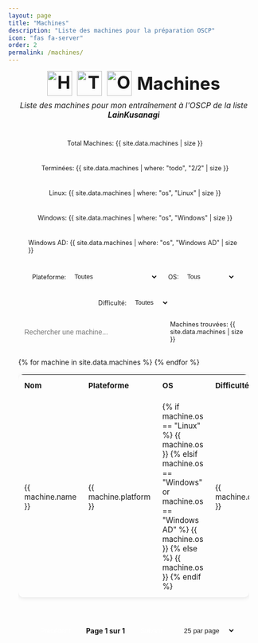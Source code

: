 ```yaml
---
layout: page
title: "Machines"
description: "Liste des machines pour la préparation OSCP"
icon: "fas fa-server"
order: 2
permalink: /machines/
---
```


<div class="machines-container">
  <div class="machines-header">
    <h1>
      <img src="https://i.ibb.co/4nqKzbkW/Hackthebox-cube.png" alt="HackTheBox Logo" width="50">
      <img src="https://i.ibb.co/nqH0T4w8/Untitled.png" alt="TryHackMe Logo" width="50">
      <img src="https://i.ibb.co/VpMLpFWc/j8m8atakekq1frdgg695.webp" alt="OffSec Logo" width="50">
      Machines
    </h1>
    <p class="machines-subtitle">
    Liste des machines pour mon entraînement à l'OSCP de la liste <strong>LainKusanagi</strong>
  </p>
  </div>

  <div class="stats">
    <span><i class="fas fa-server"></i> Total Machines: {{ site.data.machines | size }}</span>
    <span><i class="fas fa-check-circle"></i> Terminées: {{ site.data.machines | where: "todo", "2/2" | size }}</span>
    <span><i class="fab fa-linux"></i> Linux: {{ site.data.machines | where: "os", "Linux" | size }}</span>
    <span><i class="fab fa-windows"></i> Windows: {{ site.data.machines | where: "os", "Windows" | size }}</span>
    <span><i class="fab fa-windows"></i> Windows AD: {{ site.data.machines | where: "os", "Windows AD" | size }}</span>
  </div>

  <div class="filters">
    <div class="filter-group">
      <label for="platformFilter"><i class="fas fa-globe"></i> Plateforme:</label>
      <select id="platformFilter">
        <option value="all">Toutes</option>
        <option value="hackthebox">HackTheBox</option>
        <option value="tryhackme">TryHackMe</option>
        <option value="proving-grounds">Proving Grounds Practice</option>
        <option value="proving-grounds-labs">Proving Grounds Labs</option>
        <option value="virtual-hacking-labs">Virtual Hacking Labs</option>
        <option value="vulnlab">VulnLab</option>
      </select>
    </div>
    <div class="filter-group">
      <label for="osFilter"><i class="fas fa-laptop-code"></i> OS:</label>
      <select id="osFilter">
        <option value="all">Tous</option>
        <option value="linux">Linux</option>
        <option value="windows">Windows</option>
        <option value="windows ad">Windows AD</option>
      </select>
    </div>
    <div class="filter-group">
      <label for="difficultyFilter"><i class="fas fa-tachometer-alt"></i> Difficulté:</label>
      <select id="difficultyFilter">
        <option value="all">Toutes</option>
        <option value="easy">Easy</option>
        <option value="medium">Medium</option>
        <option value="hard">Hard</option>
        <option value="insane">Insane</option>
      </select>
    </div>
  </div>

  <div class="search-bar">
    <input type="text" id="searchInput" placeholder="Rechercher une machine..." />
    <button onclick="applyFiltersAndSearch()"><i class="fas fa-search"></i></button>
    <p>Machines trouvées: <span id="machineCount">{{ site.data.machines | size }}</span></p>
  </div>

  <div class="table-container">
    <table class="machines-table">
      <thead>
        <tr>
          <th>Nom</th>
          <th>Plateforme</th>
          <th>OS</th>
          <th>Difficulté</th>
          <th>Write-up</th>
          <th>Progression</th>
        </tr>
      </thead>
      <tbody>
        {% for machine in site.data.machines %}
        <tr class="machine-row">
          <td data-label="Nom">{{ machine.name }}</td>
          <td data-label="Plateforme" data-value="{{ machine.platform | downcase }}">{{ machine.platform }}</td>
          <td data-label="OS" data-value="{{ machine.os | downcase }}">
            {% if machine.os == "Linux" %}
              <i class="fab fa-linux"></i> {{ machine.os }}
            {% elsif machine.os == "Windows" or machine.os == "Windows AD" %}
              <i class="fab fa-windows"></i> {{ machine.os }}
            {% else %}
              {{ machine.os }}
            {% endif %}
          </td>
          <td data-label="Difficulté" data-value="{{ machine.difficulty | downcase }}">
            <span class="difficulty {{ machine.difficulty | downcase }}">{{ machine.difficulty }}</span>
          </td>
          <td data-label="Write-up">
            {% if machine.writeup and machine.writeup != "" %}
              <a href="{{ machine.writeup }}" class="writeup-link" target="_blank" rel="noopener noreferrer">Lire</a>
            {% else %}
              -
            {% endif %}
          </td>
          <td data-label="Progression" class="status-cell">
            {% assign progress = machine.todo %}
            <span class="status 
              {% if progress == '2/2' %}completed
              {% elsif progress == '0/2' %}not-started
              {% else %}pending{% endif %}
            ">
              {{ progress | default: "N/A" }}
            </span>
          </td>
        </tr>
        {% endfor %}
      </tbody>
    </table>
  </div>

  <div class="pagination">
    <button id="prevPage" class="pagination-btn" disabled>
      <i class="fas fa-chevron-left"></i> Précédent
    </button>
    <span id="pageInfo">Page 1 sur <span id="totalPages">1</span></span>
    <button id="nextPage" class="pagination-btn">
      Suivant <i class="fas fa-chevron-right"></i>
    </button>
    <select id="pageSize">
      <option value="10">10 par page</option>
      <option value="25" selected>25 par page</option>
      <option value="50">50 par page</option>
      <option value="100">100 par page</option>
    </select>
  </div>
</div>

<style>
  .machines-container { max-width: 1200px; margin: 0 auto; padding: 0 20px; }
  .machines-header { text-align: center; margin-bottom: 30px; }
  .machines-header h1 { color: var(--link-color); font-size: 2.5em; display: flex; justify-content: center; align-items: center; gap: 10px; margin: 0; }
  .stats { display: flex; justify-content: center; gap: 15px; margin-bottom: 20px; flex-wrap: wrap; }
  .stats span { background: var(--card-bg); padding: 10px 15px; border-radius: 5px; color: var(--text-color); font-size: 0.9em; display: flex; align-items: center; gap: 5px; }
  .filters { display: flex; justify-content: center; gap: 20px; margin-bottom: 20px; flex-wrap: wrap; }
  .filter-group { display: flex; align-items: center; gap: 5px; }
  .filters label { color: var(--text-color); font-size: 0.9em; }
  .filters select { padding: 8px; background: var(--card-bg); color: var(--text-color); border: 1px solid var(--border-color); border-radius: 5px; font-size: 0.9em; transition: border-color 0.3s; }
  .filters select:hover { border-color: var(--link-color); }
  .search-bar { display: flex; justify-content: center; align-items: center; gap: 10px; margin-bottom: 30px; }
  .search-bar input { padding: 12px; width: 100%; max-width: 450px; font-size: 1em; background: var(--card-bg); color: var(--text-color); border: 1px solid var(--border-color); border-radius: 5px; transition: border-color 0.3s; }
  .search-bar input:focus { border-color: var(--link-color); outline: none; }
  .search-bar button { padding: 12px; background: var(--link-color); color: #fff; border: none; border-radius: 5px; cursor: pointer; font-size: 1em; transition: background 0.3s; }
  .search-bar button:hover { background: var(--link-hover-color); }
  .search-bar p { color: var(--text-color); margin: 0; font-size: 0.9em; }
  .table-container { overflow-x: auto; }
  .machines-table { width: 100%; border-collapse: separate; border-spacing: 0; background: var(--card-bg); color: var(--text-color); border-radius: 10px; overflow: hidden; box-shadow: 0 2px 8px rgba(0, 0, 0, 0.1); }
  .machines-table th, .machines-table td { padding: 12px; text-align: left; border-bottom: 1px solid var(--border-color); font-size: 0.95em; vertical-align: middle; }
  .machines-table th { background: var(--card-header-bg); font-weight: bold; }
  .machines-table tr:hover { background: var(--card-hover-bg); transition: background 0.3s; }
  .difficulty.easy { color: #28a745; }
  .difficulty.medium { color: #f28c38; }
  .difficulty.hard { color: #dc3545; }
  .difficulty.insane { color: #6f42c1; }
  .writeup-link { color: var(--link-color); text-decoration: none; font-size: 0.9em; transition: color 0.3s; }
  .writeup-link:hover { color: var(--link-hover-color); text-decoration: underline; }
  .status { padding: 5px 10px; border-radius: 5px; font-size: 0.9em; font-weight: bold; min-width: 40px; text-align: center; }
  .status.completed { background-color: #28a745; color: white; }
  .status.pending { background-color: #f28c38; color: white; }
  .status.not-started { background-color: #6c757d; color: white; }
  .pagination { display: flex; justify-content: center; align-items: center; gap: 15px; margin-top: 20px; padding: 15px; background: var(--card-bg); border-radius: 8px; flex-wrap: wrap; }
  .pagination-btn { padding: 8px 16px; background: var(--link-color); color: white; border: none; border-radius: 5px; cursor: pointer; transition: background 0.3s; }
  .pagination-btn:hover:not(:disabled) { background: var(--link-hover-color); }
  .pagination-btn:disabled { background: var(--border-color); cursor: not-allowed; }
  #pageInfo { color: var(--text-color); font-weight: bold; }
  #pageSize { padding: 8px; background: var(--card-bg); color: var(--text-color); border: 1px solid var(--border-color); border-radius: 5px; }
  @media (max-width: 768px) {
    .machines-container { padding: 0 10px; }
    .machines-table { display: block; box-shadow: none; }
    .machines-table thead { display: none; }
    .machines-table tbody, .machines-table tr { display: block; margin-bottom: 20px; background: var(--card-bg); border-radius: 8px; box-shadow: 0 2px 5px rgba(0, 0, 0, 0.1); }
    .machines-table td { display: flex; justify-content: space-between; padding: 10px; border-bottom: 1px solid var(--border-color); }
    .machines-table td:before { content: attr(data-label); font-weight: bold; color: var(--link-color); flex: 0 0 100px; }
    .search-bar input { width: 100%; }
    .filters { flex-direction: column; align-items: stretch; }
    .filter-group { width: 100%; margin-bottom: 10px; }
    .filters select { width: 100%; }
    .stats { flex-direction: column; gap: 10px; }
    .pagination { flex-direction: column; gap: 10px; }
  }
  .machines-subtitle {
  font-size: 1.1em;
  color: var(--text-color);
  margin-top: 10px;
  font-style: italic;
}

</style>

<script>
  let currentPage = 1;
  let pageSize = 25;
  let filteredRows = [];

  function filterRows() {
    const platformFilter = document.getElementById("platformFilter");
    const platformFilterValue = platformFilter.value;
    const platformFilterText = platformFilter.options[platformFilter.selectedIndex].text.toLowerCase();
    const osFilter = document.getElementById("osFilter").value;
    const difficultyFilter = document.getElementById("difficultyFilter").value;
    const searchTerm = document.getElementById("searchInput").value.toLowerCase();
    
    const allRows = document.querySelectorAll(".machine-row");
    filteredRows = [];

    allRows.forEach((row) => {
      const name = row.cells[0].textContent.toLowerCase();
      const platform = row.cells[1].textContent.toLowerCase(); // Utilise le texte affiché
      const os = row.cells[2].getAttribute("data-value") || "";
      const difficulty = row.cells[3].getAttribute("data-value") || "";

      const matchesSearch = name.includes(searchTerm);
      
      // Pour la plateforme, on compare soit avec la valeur, soit avec le texte
      let matchesPlatform = platformFilterValue === "all";
      if (!matchesPlatform) {
        // Essayer d'abord avec la valeur (pour HackTheBox, TryHackMe)
        if (platformFilterValue === "hackthebox" || platformFilterValue === "tryhackme") {
          matchesPlatform = platform.includes(platformFilterValue);
        } else {
          // Pour les autres, utiliser le texte complet
          matchesPlatform = platform.includes(platformFilterText);
        }
      }
      
      const matchesOs = osFilter === "all" || os === osFilter;
      const matchesDifficulty = difficultyFilter === "all" || difficulty === difficultyFilter;

      if (matchesSearch && matchesPlatform && matchesOs && matchesDifficulty) {
        filteredRows.push(row);
      }
    });
    return filteredRows;
  }

  function showCurrentPage() {
    const allRows = document.querySelectorAll(".machine-row");
    
    allRows.forEach(row => { row.style.display = "none"; });

    const startIndex = (currentPage - 1) * pageSize;
    const endIndex = startIndex + pageSize;
    
    for (let i = startIndex; i < endIndex && i < filteredRows.length; i++) {
      if (filteredRows[i]) {
        filteredRows[i].style.display = "";
      }
    }

    const totalPages = Math.ceil(filteredRows.length / pageSize) || 1;
    document.getElementById("pageInfo").textContent = `Page ${currentPage} sur `;
    document.getElementById("totalPages").textContent = totalPages;
    
    document.getElementById("prevPage").disabled = currentPage === 1;
    document.getElementById("nextPage").disabled = currentPage === totalPages;
    
    document.getElementById("machineCount").textContent = filteredRows.length;
  }

  function applyFiltersAndSearch() {
    currentPage = 1;
    filterRows();
    showCurrentPage();
  }

  document.getElementById("prevPage").addEventListener("click", () => {
    if (currentPage > 1) {
      currentPage--;
      showCurrentPage();
    }
  });

  document.getElementById("nextPage").addEventListener("click", () => {
    const totalPages = Math.ceil(filteredRows.length / pageSize);
    if (currentPage < totalPages) {
      currentPage++;
      showCurrentPage();
    }
  });

  document.getElementById("pageSize").addEventListener("change", (e) => {
    pageSize = parseInt(e.target.value);
    currentPage = 1;
    applyFiltersAndSearch();
  });

  document.getElementById("platformFilter").addEventListener("change", applyFiltersAndSearch);
  document.getElementById("osFilter").addEventListener("change", applyFiltersAndSearch);
  document.getElementById("difficultyFilter").addEventListener("change", applyFiltersAndSearch);
  document.getElementById("searchInput").addEventListener("input", applyFiltersAndSearch);

  window.addEventListener("load", () => {
    filteredRows = Array.from(document.querySelectorAll(".machine-row"));
    document.getElementById("pageSize").value = 25;
    pageSize = 25;
    showCurrentPage();
    document.getElementById("searchInput").focus();
  });
</script>